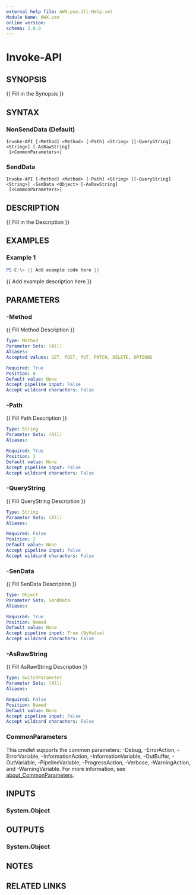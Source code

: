 ```yaml
---
external help file: AWX.psm.dll-Help.xml
Module Name: AWX.psm
online version:
schema: 2.0.0
---
```


# Invoke-API

## SYNOPSIS
{{ Fill in the Synopsis }}

## SYNTAX

### NonSendData (Default)
```
Invoke-API [-Method] <Method> [-Path] <String> [[-QueryString] <String>] [-AsRawString]
 [<CommonParameters>]
```

### SendData
```
Invoke-API [-Method] <Method> [-Path] <String> [[-QueryString] <String>] -SenData <Object> [-AsRawString]
 [<CommonParameters>]
```

## DESCRIPTION
{{ Fill in the Description }}

## EXAMPLES

### Example 1
```powershell
PS C:\> {{ Add example code here }}
```

{{ Add example description here }}

## PARAMETERS

### -Method
{{ Fill Method Description }}

```yaml
Type: Method
Parameter Sets: (All)
Aliases:
Accepted values: GET, POST, PUT, PATCH, DELETE, OPTIONS

Required: True
Position: 0
Default value: None
Accept pipeline input: False
Accept wildcard characters: False
```

### -Path
{{ Fill Path Description }}

```yaml
Type: String
Parameter Sets: (All)
Aliases:

Required: True
Position: 1
Default value: None
Accept pipeline input: False
Accept wildcard characters: False
```

### -QueryString
{{ Fill QueryString Description }}

```yaml
Type: String
Parameter Sets: (All)
Aliases:

Required: False
Position: 2
Default value: None
Accept pipeline input: False
Accept wildcard characters: False
```

### -SenData
{{ Fill SenData Description }}

```yaml
Type: Object
Parameter Sets: SendData
Aliases:

Required: True
Position: Named
Default value: None
Accept pipeline input: True (ByValue)
Accept wildcard characters: False
```

### -AsRawString
{{ Fill AsRawString Description }}

```yaml
Type: SwitchParameter
Parameter Sets: (All)
Aliases:

Required: False
Position: Named
Default value: None
Accept pipeline input: False
Accept wildcard characters: False
```

### CommonParameters
This cmdlet supports the common parameters: -Debug, -ErrorAction, -ErrorVariable, -InformationAction, -InformationVariable, -OutBuffer, -OutVariable, -PipelineVariable, -ProgressAction, -Verbose, -WarningAction, and -WarningVariable. For more information, see [about_CommonParameters](http://go.microsoft.com/fwlink/?LinkID=113216).

## INPUTS

### System.Object
## OUTPUTS

### System.Object
## NOTES

## RELATED LINKS
